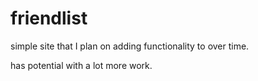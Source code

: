 # friendlist
simple site that I plan on adding functionality to over time.

has potential with a lot more work.
